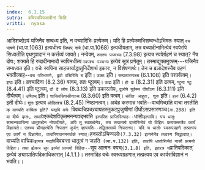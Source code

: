 ```yaml
---
index:  6.1.15
sutra:  वचिस्वपियजादीनां किति
vritti:  nyasa
---
```


आदिशब्दोऽयं यजिनैव सम्बध्य इति, न वच्यादिभिः प्रत्येकम्। यदि हि प्रत्येकमभिसम्बन्धोऽभिमतः स्यात् `वच भाषणे` (धा.पा.1063) इत्यधीत्य `ञिष्वप् शये` (धा.पा.1068) इत्यधीयताम्, तत्र वच्यादीनामित्येवं स्वपेरपि सिध्यतीति पृथगुपादानं न कर्त्तव्यं जायते। नन्वेवम्, `रुदश्च पञ्चभ्यः` (7.3.98) इत्यत्र स्वपेर्ग्रहणं च स्यात्? नैष दोषः; शक्यते हि रुदादीनामादौ स्वपिमधीत्य `स्वपश्च पञ्चभ्यः` इत्येवं सूत्रं प्रणेतुम्। तस्माद्युक्तमुक्तम्---यजिनैव सम्बध्यत इति। वचेः स्वपिना साहचर्य्याद्धातुनिर्देशार्थ इकारः, न विशेषणार्थः। तेन च ब्रञादेशस्यैव ग्रहणं भवतीत्याह--`वच परिभाषणे, ब्रुवो वचिरिति च` इति। `उक्तः` इति। `सम्प्रसारणाच्च` (6.1.108) इति परपर्वत्वम्। `इष्टः` इति। व्रश्चादिना (8.2.36) षत्वम्, ततः ष्टुत्वम्। `ऊढः` इति। `हो ढः` (8.2.31) इति ढत्वम्, `ष्टुना ष्टुः` (8.4.41) इति ष्टुत्वम्, `ढो ढे लोपः` (8.3.13) इति ढकारलोपः, `ढ्रलोपे पूर्वस्य दीर्घोऽणः` (6.3.111) इति दीर्घत्वम्। `उषितम्` इति। `शासिवसिघसीनाञ्च` (8.3.60) इति षत्वम्। `संवीतः आहूतः, शूनः` इति। `हलः` (6.4.2) इती दीर्घः। `शूनः` इत्यत्र `ओदितश्च` (8.2.45) निष्ठानत्वम्।
अथेह कस्मान्न भवति--वाचमिच्छति वाचा तरतीति `क् वाच्यति वाचिक इति? यद्यपि वचेः `क्विब्वचिप्रच्छ्यायतस्तुकटप्रुजुश्रीणां दीर्घोऽसप्रसारणञ्च` (वा.288) इति वा दीर्घः कृतः, तथापि `एकदेशविकृतमनन्यवद्भवति` इत्यस्ति प्राप्तिरित्याह--`धातोः` इत्यादि। यत्र धातुः सामान्यवाचिना धातुशब्देन नोपादीयते, अपि तु स्वशब्देनैव, तत्र तत्प्रत्यये दातोरित्येवं यो विहितः प्रत्ययस्तत्रैव कार्यं विज्ञायते। एतच्च भ्रौणहत्येति निपातनं कुर्वन् ज्ञापयति--तद्धितत्वार्थ निपातनम्। यदि च धातोः स्वरूपग्रहणे तत्प्रत्यय एव कार्यं न विज्ञायेत, तत्वनिपातनमनर्थकं स्यात्। `हनस्तोऽचिण्णलोः` (7.3.32) इत्यनेनैव तत्वस्य सिद्धत्वात्। `वाच्यति वाचिकः` इत्यत्र यद्यपि `विवबन्ता धातुत्वं न जहति` (व्या.प.132) इति, तथापि धातोरित्येवं नासौ प्रत्ययो विहितः। तथा ह्येकत्र सुप इत्येवं प्रत्ययो विहितः--`सुप आत्मनः क्यच्` (3.1.8) इति, इतरत्र च `प्रातिपदिकात्` इत्येवं ङ्याप्प्रातिपदिकाधिकारात् (4.1.1.)। तस्मादिह वचेः स्वरूपग्रहणात् तत्प्रत्यय एव कार्यसंविज्ञानं न भवति।।

